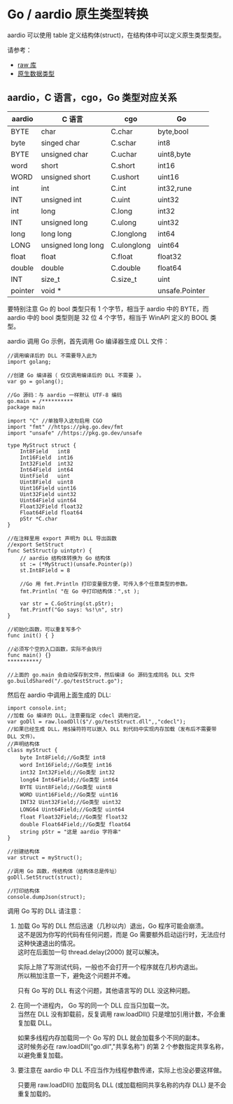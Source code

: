 # Go / aardio 原生类型转换

aardio 可以使用 table 定义结构体(struct)，在结构体中可以定义原生类型类型。

请参考：

- [raw 库](../../builtin/raw/api.md) 
- [原生数据类型](../../builtin/raw/datatype.md)

  
## aardio，C 语言，cgo，Go 类型对应关系

| aardio | C 语言 | cgo | Go |
| --- | --- | --- | --- |
| BYTE | char | C.char | byte,bool |
| byte | singed char | C.schar | int8 |
| BYTE | unsigned char | C.uchar | uint8,byte |
| word | short | C.short | int16 |
| WORD | unsigned short | C.ushort | uint16 |
| int | int | C.int | int32,rune |
| INT | unsigned int | C.uint | uint32 |
| int | long | C.long | int32 |
| INT | unsigned long | C.ulong | uint32 |
| long | long long | C.longlong | int64 |
| LONG | unsigned long long | C.ulonglong | uint64 |
| float | float | C.float | float32 |
| double | double | C.double | float64 |
| INT | size\_t | C.size\_t | uint |
| pointer | void \* |  | unsafe.Pointer |

要特别注意 Go 的 bool 类型只有 1 个字节，相当于 aardio 中的 BYTE，而 aardio 中的 bool 类型则是 32 位 4 个字节，相当于 WinAPI 定义的 BOOL 类型。

aardio 调用 Go 示例，首先调用 Go 编译器生成 DLL 文件： 

```aardio
//调用编译后的 DLL 不需要导入此为
import golang;

//创建 Go 编译器（ 仅仅调用编译后的 DLL 不需要 ）。 
var go = golang();

//Go 源码：与 aardio 一样默认 UTF-8 编码
go.main = /**********
package main

import "C" //单独导入这句启用 CGO
import "fmt" //https://pkg.go.dev/fmt
import "unsafe" //https://pkg.go.dev/unsafe

type MyStruct struct { 
    Int8Field   int8
    Int16Field  int16
    Int32Field  int32
    Int64Field  int64
    UintField   uint
    Uint8Field  uint8
    Uint16Field uint16
    Uint32Field uint32
    Uint64Field uint64
    Float32Field float32
    Float64Field float64
    pStr *C.char 
}

//在注释里用 export 声明为 DLL 导出函数  
//export SetStruct
func SetStruct(p uintptr) {  
    // aardio 结构体转换为 Go 结构体
    st := (*MyStruct)(unsafe.Pointer(p)) 
    st.Int8Field = 8
 
    //Go 用 fmt.Println 打印变量很方便，可传入多个任意类型的参数。 
    fmt.Println( "在 Go 中打印结构体：",st );
    
    var str = C.GoString(st.pStr);
    fmt.Printf("Go says: %s!\n", str) 
}

//初始化函数，可以重复写多个
func init() { }

//必须写个空的入口函数，实际不会执行
func main() {} 
**********/

//上面的 go.main 会自动保存到文件，然后编译 Go 源码生成同名 DLL 文件
go.buildShared("/.go/testStruct.go");
```  
然后在 aardio 中调用上面生成的 DLL:  

```aardio
import console.int;
//加载 Go 编译的 DLL，注意要指定 cdecl 调用约定。 
var goDll = raw.loadDll($"/.go/testStruct.dll",,"cdecl");
//如果已经生成 DLL，用$操符符可以嵌入 DLL 到代码中实现内存加载（发布后不需要带 DLL 文件）。
//声明结构体
class myStruct {
    byte Int8Field;//Go类型 int8
    word Int16Field;//Go类型 int16
    int32 Int32Field;//Go类型 int32
    long64 Int64Field;//Go类型 int64 
    BYTE Uint8Field;//Go类型 uint8
    WORD Uint16Field;//Go类型 uint16
    INT32 Uint32Field;//Go类型 uint32
    LONG64 Uint64Field;//Go类型 uint64
    float Float32Field;//Go类型 float32
    double Float64Field;//Go类型 float64
    string pStr = "这是 aardio 字符串"
}

//创建结构体
var struct = myStruct();

//调用 Go 函数，传结构体（结构体总是传址）
goDll.SetStruct(struct); 

//打印结构体
console.dumpJson(struct);
```  

调用 Go 写的 DLL 请注意：  
  
1.  加载 Go 写的 DLL 然后迅速（几秒以内）退出，Go 程序可能会崩溃。  
    这不是因为你写的代码有任何问题，而是 Go 需要额外启动运行时，无法应付这种快速退出的情况。  
    这时在后面加一句 thread.delay(2000) 就可以解决。  
    
    实际上除了写测试代码，一般也不会打开一个程序就在几秒内退出。  
    所以稍加注意一下，避免这个问题并不难。  
  
    只有 Go 写的 DLL 有这个问题，其他语言写的 DLL 没这种问题。  
  
2. 在同一个进程内， Go 写的同一个 DLL 应当只加载一次。  
    当然在 DLL 没有卸载前，反复调用 raw.loadDll() 只是增加引用计数，不会重复加载 DLL。  
    
    如果多线程内存加载同一个 Go 写的 DLL 就会加载多个不同的副本。  
    这时候务必在 raw.loadDll("go.dll","共享名称") 的第 2 个参数指定共享名称，以避免重复加载。  
  
3. 要注意在 aardio 中 DLL 不应当作为线程参数传递，实际上也没必要这样做。  

    只要用 raw.loadDll() 加载同名 DLL (或加载相同共享名称的内存 DLL) 是不会重复加载的。